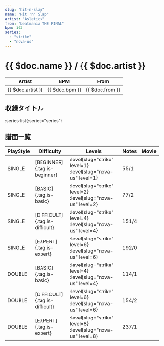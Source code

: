 ```yaml
---
slug: "hit-n-slap"
name: "Hit 'n' Slap"
artist: "Asletics"
from: "beatmania THE FINAL"
bpm: 103
series:
  - "strike"
  - "nova-us"
---
```


# {{ $doc.name }} / {{ $doc.artist }}

|Artist|BPM|From|
|------|---|----|
|{{ $doc.artist }}|{{ $doc.bpm }}|{{ $doc.from }}|

## 収録タイトル

:series-list{:series="series"}

## 譜面一覧

|PlayStyle|Difficulty|Levels|Notes|Movie|
|---------|----------|------|-----|-----|
|SINGLE|[BEGINNER]{.tag.is-beginner}|<div class="field is-grouped is-grouped-multiline">:level{slug="strike" level=1} :level{slug="nova-us" level=1}</div>|55/1||
|SINGLE|[BASIC]{.tag.is-basic}|<div class="field is-grouped is-grouped-multiline">:level{slug="strike" level=2} :level{slug="nova-us" level=2}</div>|77/2||
|SINGLE|[DIFFICULT]{.tag.is-difficult}|<div class="field is-grouped is-grouped-multiline">:level{slug="strike" level=4} :level{slug="nova-us" level=4}</div>|151/4||
|SINGLE|[EXPERT]{.tag.is-expert}|<div class="field is-grouped is-grouped-multiline">:level{slug="strike" level=6} :level{slug="nova-us" level=6}</div>|192/0||
|DOUBLE|[BASIC]{.tag.is-basic}|<div class="field is-grouped is-grouped-multiline">:level{slug="strike" level=4} :level{slug="nova-us" level=4}</div>|114/1||
|DOUBLE|[DIFFICULT]{.tag.is-difficult}|<div class="field is-grouped is-grouped-multiline">:level{slug="strike" level=6} :level{slug="nova-us" level=6}</div>|154/2||
|DOUBLE|[EXPERT]{.tag.is-expert}|<div class="field is-grouped is-grouped-multiline">:level{slug="strike" level=8} :level{slug="nova-us" level=8}</div>|237/1||
